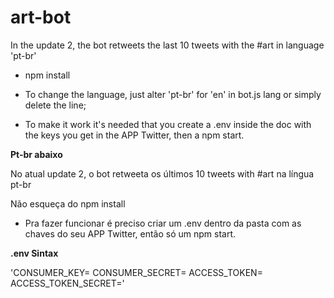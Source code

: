 # art-bot

In the update 2, the bot retweets the last 10 tweets with the #art in language 'pt-br'

- npm install

- To change the language, just alter 'pt-br' for 'en' in bot.js lang 
  or simply delete the line; 

- To make it work it's needed that you create a .env inside the doc
  with the keys you get in the APP Twitter, then a npm start.
  
  
**Pt-br abaixo**
  
  
No atual update 2, o bot retweeta os últimos 10 tweets with #art na língua pt-br

Não esqueça do npm install

- Pra fazer funcionar é preciso criar um .env dentro da pasta com
  as chaves do seu APP Twitter, então só um npm start.
  
**.env Sintax**

'CONSUMER_KEY= 
CONSUMER_SECRET= 
ACCESS_TOKEN=
ACCESS_TOKEN_SECRET='

